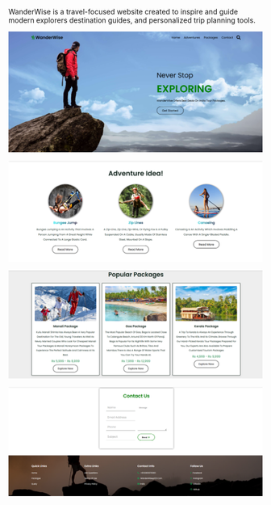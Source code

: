 WanderWise is a travel-focused website created to inspire and guide modern explorers destination guides, and personalized trip planning tools.


![image alt](https://github.com/HarshBhuva319/WanderWise/blob/94e9d5cfb48905035aa6f99d7e6be0ebb7fa6a5f/Glimps/home-page.png)

![image alt](https://github.com/HarshBhuva319/WanderWise/blob/9495d93bf78da158119959ada0dc63515069975f/Glimps/advanture-page.png)

![image alt](https://github.com/HarshBhuva319/WanderWise/blob/9495d93bf78da158119959ada0dc63515069975f/Glimps/package.png)

![image alt](https://github.com/HarshBhuva319/WanderWise/blob/9495d93bf78da158119959ada0dc63515069975f/Glimps/footer.png)
